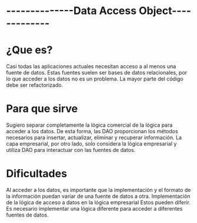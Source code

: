 # --------------Data Access Object------------- #
# ¿Que es?
Casi todas las aplicaciones actuales necesitan acceso a al menos una fuente de datos. Estas fuentes suelen ser bases de datos relacionales, por lo que acceder a los datos no es un problema. La mayor parte del código debe ser refactorizado.
# Para que sirve
Sugiero separar completamente la lógica comercial de la lógica para acceder a los datos. De esta forma, las DAO proporcionan los métodos necesarios para insertar, actualizar, eliminar y recuperar información. La capa empresarial, por otro lado, solo considera la lógica empresarial y utiliza DAO para interactuar con las fuentes de datos.
# Dificultades
Al acceder a los datos, es importante que la implementación y el formato de la información puedan variar de una fuente de datos a otra. Implementación de la lógica de acceso a datos en la lógica empresarial Estos pueden diferir. Es necesario implementar una lógica diferente para acceder a diferentes fuentes de datos.
